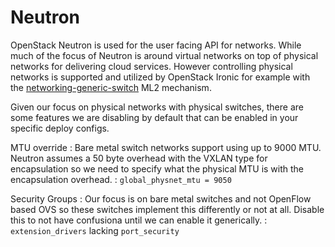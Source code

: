 # Neutron

OpenStack Neutron is used for the user facing API for networks. While
much of the focus of Neutron is around virtual networks on top of
physical networks for delivering cloud services. However controlling
physical networks is supported and utilized by OpenStack Ironic for
example with the [networking-generic-switch][ngs] ML2 mechanism.

Given our focus on physical networks with physical switches, there
are some features we are disabling by default that can be enabled
in your specific deploy configs.

MTU override
:  Bare metal switch networks support using up to 9000 MTU. Neutron assumes
   a 50 byte overhead with the VXLAN type for encapsulation so we need to
   specify what the physical MTU is with the encapsulation overhead.
: `global_physnet_mtu = 9050`

Security Groups
: Our focus is on bare metal switches and not OpenFlow based OVS so these
  switches implement this differently or not at all. Disable this to not
  have confusiona until we can enable it generically.
: `extension_drivers` lacking `port_security`

[ngs]: <https://opendev.org/openstack/networking-generic-switch>
